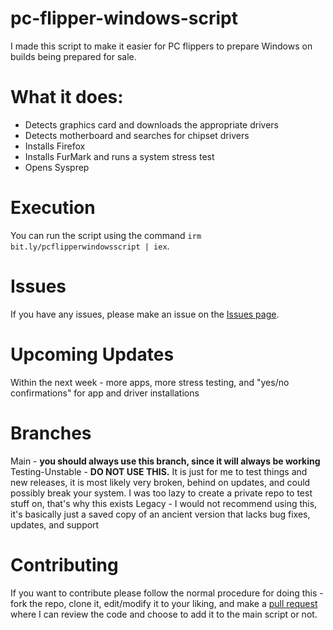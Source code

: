 # pc-flipper-windows-script
I made this script to make it easier for PC flippers to prepare Windows on builds being prepared for sale.

# What it does:
- Detects graphics card and downloads the appropriate drivers
- Detects motherboard and searches for chipset drivers
- Installs Firefox
- Installs FurMark and runs a system stress test
- Opens Sysprep

# Execution
You can run the script using the command `irm bit.ly/pcflipperwindowsscript | iex`. 

# Issues
If you have any issues, please make an issue on the [Issues page](https://github.com/PowerPCFan/pc-flipper-windows-script/issues). 

# Upcoming Updates
Within the next week - more apps, more stress testing, and "yes/no confirmations" for app and driver installations

# Branches
Main - **you should always use this branch, since it will always be working**
Testing-Unstable - **DO NOT USE THIS.** It is just for me to test things and new releases, it is most likely very broken, behind on updates, and could possibly break your system. I was too lazy to create a private repo to test stuff on, that's why this exists
Legacy - I would not recommend using this, it's basically just a saved copy of an ancient version that lacks bug fixes, updates, and support

# Contributing
If you want to contribute please follow the normal procedure for doing this - fork the repo, clone it, edit/modify it to your liking, and make a [pull request](https://github.com/PowerPCFan/pc-flipper-windows-script/pulls) where I can review the code and choose to add it to the main script or not. 
